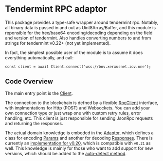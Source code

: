 # Tendermint RPC adaptor

This package provides a type-safe wrapper around tendermint rpc. Notably, all binary data is passed 
in and out as Uint8Array/Buffer, and this module is reponsible for the hex/base64 encoding/decoding
depending on the field and version of tendermint. Also handles converting numbers to and from strings
for tendermint v0.22+ (not yet implemented).

In fact, the simplest possible user of the module is to assume it does everything
automatically, and call:

```
const client = await Client.connect('wss://bov.xerxusnet.iov.one');
```

## Code Overview

The main entry point is the [Client](./classes/_client_.client.html).

The connection to the blockchain is defned by a flexible [RpcClient](./modules/_rpcclient_.html) 
interface, with implmentations for Http (POST) and Websockets. You can add your own connection type
or just wrap one with custom retry rules, error handling, etc. This client is just responsible for
sending JsonRpc requests and returning the responses.

The actual domain knowledge is embeded in the [Adaptor](./modules/_adaptor_.html),
which defines a class for encoding [Params](./interfaces/_adaptor_.params.html)
and another for decoding [Responses](./interfaces/_adaptor_.responses.html).
There is currently an [implementation for v0.20](./modules/_v0_20_index_.html),
which is compatible with `v0.21` as well. This knowledge is mainly for those who
want to add support for new versions, which should be added to the
[auto-detect method](./classes/_client_.client.html#detectversion).

